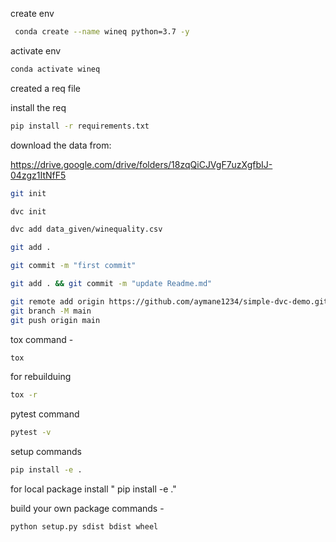 create env 

```bash
 conda create --name wineq python=3.7 -y    
```

activate env    
```bash
conda activate wineq
```

created a req file 

install the req 
```bash
pip install -r requirements.txt
```


download the data from:

https://drive.google.com/drive/folders/18zqQiCJVgF7uzXgfbIJ-04zgz1ItNfF5
```bash
git init 
```
```bash
dvc init 
```
```bash
dvc add data_given/winequality.csv
```
```bash
git add . 
```

```bash
git commit -m "first commit" 
```

```bash
git add . && git commit -m "update Readme.md" 
```

```bash
git remote add origin https://github.com/aymane1234/simple-dvc-demo.git
git branch -M main
git push origin main
```
tox command -
```bash
tox
```

for rebuilduing
```bash
tox -r
```

pytest command
```bash
pytest -v
```

setup commands 
```bash
pip install -e .
```
for local package install " pip install -e ."


build your own package commands -
```bash
python setup.py sdist bdist wheel
```